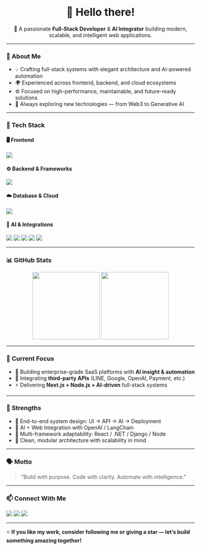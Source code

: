 <h1 align="center">👋 Hello there!</h1>

<p align="center">
  🚀 A passionate <b>Full-Stack Developer</b> & <b>AI Integrator</b> building modern, scalable, and intelligent web applications.
</p>

---

### 🧠 About Me

- 💡 Crafting full-stack systems with elegant architecture and AI-powered automation  
- 🌍 Experienced across frontend, backend, and cloud ecosystems  
- ⚙️ Focused on high-performance, maintainable, and future-ready solutions  
- 💬 Always exploring new technologies — from Web3 to Generative AI  

---

### 🧩 Tech Stack

#### 🖥️ Frontend
<p align="left">
  <img src="https://skillicons.dev/icons?i=react,nextjs,typescript,tailwind,materialui,html,css,javascript" />
</p>

#### ⚙️ Backend & Frameworks
<p align="left">
  <img src="https://skillicons.dev/icons?i=nodejs,express,dotnet,cs,python,django,flask,fastapi,laravel,php,strapi" />
</p>

#### ☁️ Database & Cloud
<p align="left">
  <img src="https://skillicons.dev/icons?i=firebase,supabase,mongodb,mysql,postgresql,azure,aws,vercel,linux" />
</p>

#### 🤖 AI & Integrations
<p align="left">
  <img src="https://img.shields.io/badge/OpenAI-412991?logo=openai&logoColor=white&style=for-the-badge" />
  <img src="https://img.shields.io/badge/LangChain-1C1C1C?logo=chainlink&logoColor=white&style=for-the-badge" />
  <img src="https://img.shields.io/badge/ChatGPT-00A67E?logo=openai&logoColor=white&style=for-the-badge" />
  <img src="https://img.shields.io/badge/LINE%20Messaging%20API-00C300?logo=line&logoColor=white&style=for-the-badge" />
  <img src="https://img.shields.io/badge/Google%20APIs-4285F4?logo=google&logoColor=white&style=for-the-badge" />
</p>

---

### 📊 GitHub Stats
<p align="center">
  <img height="180em" src="https://github-readme-stats.vercel.app/api?username=azure-stream001&show_icons=true&theme=radical" />
  <img height="180em" src="https://github-readme-stats.vercel.app/api/top-langs/?username=azure-stream001&layout=compact&theme=radical" />
</p>

---

### 🌟 Current Focus
- 🧱 Building enterprise-grade SaaS platforms with **AI insight & automation**
- 🤝 Integrating **third-party APIs** (LINE, Google, OpenAI, Payment, etc.)
- ⚡ Delivering **Next.js + Node.js + AI-driven** full-stack systems

---

### 🧩 Strengths
- 🔄 End-to-end system design: UI → API → AI → Deployment  
- 🧠 AI + Web Integration with OpenAI / LangChain  
- 🧭 Multi-framework adaptability: React / .NET / Django / Node  
- 🧰 Clean, modular architecture with scalability in mind  

---

### 🗣️ Motto
> “Build with purpose. Code with clarity. Automate with intelligence.”

---

### 📫 Connect With Me
<p align="left">
  <a href="#@blackray1" target="_blank"><img src="https://img.shields.io/badge/Discord-0A66C2?logo=discord&logoColor=white&style=for-the-badge" /></a>
  <a href="https://www.chatwork.com/momo-peach" target="_blank"><img src="https://img.shields.io/badge/Chatwork-12100E?logo=chatwork&logoColor=white&style=for-the-badge" /></a>
  <a href="mailto:maxdev1990@gmail.com"><img src="https://img.shields.io/badge/Email-D14836?logo=gmail&logoColor=white&style=for-the-badge" /></a>
</p>

---

⭐ **If you like my work, consider following me or giving a star — let’s build something amazing together!**
